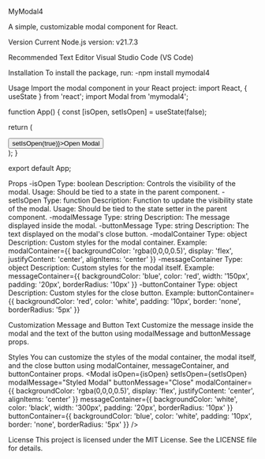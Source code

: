 MyModal4

A simple, customizable modal component for React.

Version
Current Node.js version: v21.7.3

Recommended Text Editor
Visual Studio Code (VS Code)

Installation
To install the package, run:
-npm install mymodal4

Usage
Import the modal component in your React project:
import React, { useState } from 'react';
import Modal from 'mymodal4';

function App() {
const [isOpen, setIsOpen] = useState(false);

return (

<div>
<button onClick={() => setIsOpen(true)}>Open Modal</button>
<Modal 
        isOpen={isOpen} 
        setIsOpen={setIsOpen} 
        modalMessage="This is a modal" 
        buttonMessage="Close"
      />
</div>
);
}

export default App;

Props
-isOpen
Type: boolean
Description: Controls the visibility of the modal.
Usage: Should be tied to a state in the parent component.
-setIsOpen
Type: function
Description: Function to update the visibility state of the modal.
Usage: Should be tied to the state setter in the parent component.
-modalMessage
Type: string
Description: The message displayed inside the modal.
-buttonMessage
Type: string
Description: The text displayed on the modal's close button.
-modalContainer
Type: object
Description: Custom styles for the modal container.
Example:
modalContainer={{ backgroundColor: 'rgba(0,0,0,0.5)', display: 'flex', justifyContent: 'center', alignItems: 'center' }}
-messageContainer
Type: object
Description: Custom styles for the modal itself.
Example:
messageContainer={{ backgroundColor: 'blue', color: 'red', width: '150px', padding: '20px', borderRadius: '10px' }}
-buttonContainer
Type: object
Description: Custom styles for the close button.
Example:
buttonContainer={{ backgroundColor: 'red', color: 'white', padding: '10px', border: 'none', borderRadius: '5px' }}

Customization
Message and Button Text
Customize the message inside the modal and the text of the button using modalMessage and buttonMessage props.
<Modal 
  isOpen={isOpen} 
  setIsOpen={setIsOpen} 
  modalMessage="Your custom message" 
  buttonMessage="Your custom button text" 
/>

Styles
You can customize the styles of the modal container, the modal itself, and the close button using modalContainer, messageContainer, and buttonContainer props.
<Modal
isOpen={isOpen}
setIsOpen={setIsOpen}
modalMessage="Styled Modal"
buttonMessage="Close"
modalContainer={{ backgroundColor: 'rgba(0,0,0,0.5)', display: 'flex', justifyContent: 'center', alignItems: 'center' }}
messageContainer={{ backgroundColor: 'white', color: 'black', width: '300px', padding: '20px', borderRadius: '10px' }}
buttonContainer={{ backgroundColor: 'blue', color: 'white', padding: '10px', border: 'none', borderRadius: '5px' }}
/>

License
This project is licensed under the MIT License. See the LICENSE file for details.
